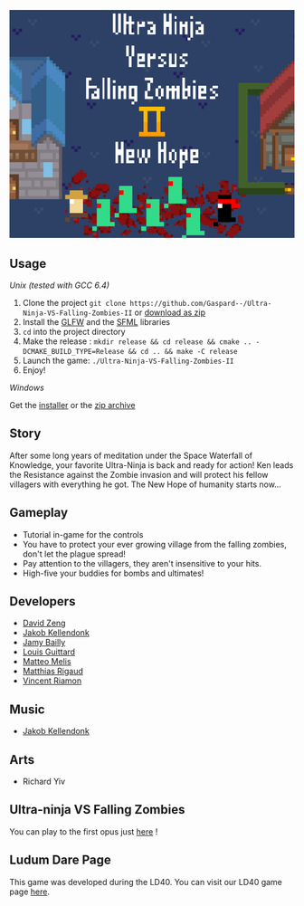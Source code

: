 ![img](https://raw.githubusercontent.com/Gaspard--/Ultra-Ninja-VS-Falling-Zombies-II/master/resources/Jacket.png)

## Usage

*Unix (tested with GCC 6.4)*

1. Clone the project `git clone https://github.com/Gaspard--/Ultra-Ninja-VS-Falling-Zombies-II` or [download as zip](https://github.com/Gaspard--/Ultra-Ninja-VS-Falling-Zombies-II/archive/master.zip)
2. Install the [GLFW](http://www.glfw.org/) and the [SFML](https://www.sfml-dev.org/) libraries
3. `cd` into the project directory
4. Make the release : `mkdir release && cd release && cmake .. -DCMAKE_BUILD_TYPE=Release && cd .. && make -C release`
5. Launch the game: `./Ultra-Ninja-VS-Falling-Zombies-II`
6. Enjoy!

*Windows*

Get the [installer](https://github.com/Gaspard--/Ultra-Ninja-VS-Falling-Zombies-II/releases/download/v1.0.0/Ultra-Ninja-VS-Falling-Zombies-II.msi) or the [zip archive](https://github.com/Gaspard--/Ultra-Ninja-VS-Falling-Zombies-II/releases/download/v1.0.0/Ultra-Ninja-VS-Falling-Zombies-II.zip)

## Story

After some long years of meditation under the Space Waterfall of Knowledge, your favorite Ultra-Ninja is back and ready for action!
Ken leads the Resistance against the Zombie invasion and will protect his fellow villagers with everything he got.
The New Hope of humanity starts now...

## Gameplay

* Tutorial in-game for the controls
* You have to protect your ever growing village from the falling zombies, don't let the plague spread!
* Pay attention to the villagers, they aren't insensitive to your hits.
* High-five your buddies for bombs and ultimates!

## Developers
* [David Zeng](https://github.com/Arcsz)
* [Jakob Kellendonk](https://github.com/Gaspard--)
* [Jamy Bailly](https://github.com/baillyjamy)
* [Louis Guittard](https://github.com/TheSheepKing)
* [Matteo Melis](https://github.com/melis-m)
* [Matthias Rigaud](https://github.com/matthiasrigaud)
* [Vincent Riamon](https://github.com/riamon-v)

## Music
* [Jakob Kellendonk](https://soundcloud.com/gaspard-4)

## Arts
* Richard Yiv

## Ultra-ninja VS Falling Zombies

You can play to the first opus just [here](https://ldjam.com/events/ludum-dare/38/ultra-ninja-vs-falling-zombies) !

## Ludum Dare Page

This game was developed during the LD40.
You can visit our LD40 game page [here](https://ldjam.com/events/ludum-dare/40/ultra-ninja-vs-falling-zombies-ii-new-hope).

